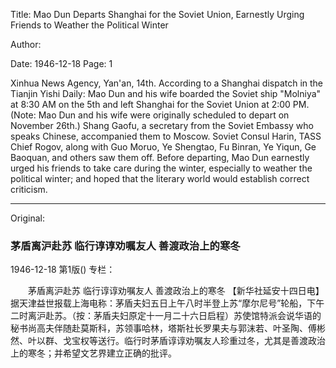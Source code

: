 Title: Mao Dun Departs Shanghai for the Soviet Union, Earnestly Urging Friends to Weather the Political Winter

Author:

Date: 1946-12-18
Page: 1

Xinhua News Agency, Yan'an, 14th. According to a Shanghai dispatch in the Tianjin Yishi Daily: Mao Dun and his wife boarded the Soviet ship "Molniya" at 8:30 AM on the 5th and left Shanghai for the Soviet Union at 2:00 PM. (Note: Mao Dun and his wife were originally scheduled to depart on November 26th.) Shang Gaofu, a secretary from the Soviet Embassy who speaks Chinese, accompanied them to Moscow. Soviet Consul Harin, TASS Chief Rogov, along with Guo Moruo, Ye Shengtao, Fu Binran, Ye Yiqun, Ge Baoquan, and others saw them off. Before departing, Mao Dun earnestly urged his friends to take care during the winter, especially to weather the political winter; and hoped that the literary world would establish correct criticism.



<hr /> 

Original: 


### 茅盾离沪赴苏  临行谆谆劝嘱友人  善渡政治上的寒冬

1946-12-18
第1版()
专栏：

　　茅盾离沪赴苏
    临行谆谆劝嘱友人
    善渡政治上的寒冬
    【新华社延安十四日电】据天津益世报载上海电称：茅盾夫妇五日上午八时半登上苏“摩尔尼号”轮船，下午二时离沪赴苏。（按：茅盾夫妇原定十一月二十六日启程）苏使馆特派会说华语的秘书尚高夫伴随赴莫斯科，苏领事哈林，塔斯社长罗果夫与郭沫若、叶圣陶、傅彬然、叶以群、戈宝权等送行。临行时茅盾谆谆劝嘱友人珍重过冬，尤其是善渡政治上的寒冬；并希望文艺界建立正确的批评。
